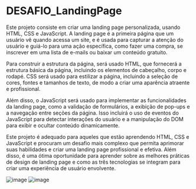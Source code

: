 # DESAFIO_LandingPage

Este projeto consiste em criar uma landing page personalizada, usando HTML, CSS e JavaScript. A landing page é a primeira página que um usuário vê quando acessa um site, e é usada para capturar a atenção do usuário e guiá-lo para uma ação específica, como fazer uma compra, se inscrever em uma lista de e-mails ou baixar um conteúdo gratuito.

Para construir a estrutura da página, será usado HTML, que fornecerá a estrutura básica da página, incluindo os elementos de cabeçalho, corpo e rodapé. CSS será usado para estilizar a página, incluindo a seleção de cores, fontes e tamanhos de texto, de modo a criar uma aparência atraente e profissional.

Além disso, o JavaScript será usado para implementar as funcionalidades da landing page, como a validação de formulários, a exibição de pop-ups e a navegação entre seções da página. Isso incluirá o uso de eventos do JavaScript para detectar interações do usuário e a manipulação do DOM para exibir e ocultar conteúdo dinamicamente.

Este projeto é adequado para aqueles que estão aprendendo HTML, CSS e JavaScript e procuram um desafio mais complexo que permita aprimorar suas habilidades e criar uma landing page profissional e efetiva. Além disso, é uma ótima oportunidade para aprender sobre as melhores práticas de design de landing page e como as três tecnologias se integram para criar uma experiência de usuário envolvente.

![image](https://user-images.githubusercontent.com/99044745/218617797-a3c5758a-461b-4917-86c7-04b1baf68305.png)
![image](https://user-images.githubusercontent.com/99044745/218617827-41227377-1343-49f2-8be7-0c759b1666a5.png)
